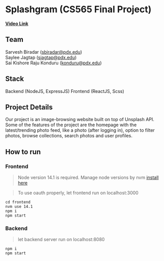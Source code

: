 # Splashgram (CS565 Final Project)

[**Video Link**](https://media.pdx.edu/media/t/1_9w4s0480 "Link")

## Team
Sarvesh Biradar (sbiradar@pdx.edu)  
Saylee Jagtap (sjagtap@pdx.edu)  
Sai Kishore Raju Konduru (konduru@pdx.edu)

## Stack
Backend (NodeJS, ExpressJS)
Frontend (ReactJS, Scss)

## Project Details
Our project is an image-browsing website built on top of Unsplash API. Some of the features of the project are the homepage with the latest/trending photo feed, like a photo (after logging in), option to filter photos, browse collections, search photos and user profiles.

## How to run

### Frontend
> Node version 14.1 is required. Manage node versions by nvm [install here](https://github.com/nvm-sh/nvm#installing-and-updating)

> To use oauth properly, let frontend run on localhost:3000

    cd frontend
    nvm use 14.1
    npm i
    npm start

### Backend
> let backend server run on localhost:8080

    npm i
    npm start
